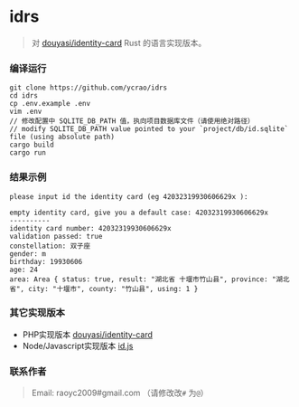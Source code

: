 # idrs

>   对 [douyasi/identity-card](https://github.com/douyasi/identity-card) Rust 的语言实现版本。

### 编译运行

```shell
git clone https://github.com/ycrao/idrs
cd idrs
cp .env.example .env 
vim .env 
// 修改配置中 SQLITE_DB_PATH 值，执向项目数据库文件（请使用绝对路径）
// modify SQLITE_DB_PATH value pointed to your `project/db/id.sqlite` file (using absolute path)
cargo build
cargo run
```

### 结果示例

```shell
please input id the identity card (eg 42032319930606629x ):

empty identity card, give you a default case: 42032319930606629x
----------
identity card number: 42032319930606629x
validation passed: true
constellation: 双子座
gender: m
birthday: 19930606
age: 24
area: Area { status: true, result: "湖北省 十堰市竹山县", province: "湖北省", city: "十堰市", county: "竹山县", using: 1 }
```


### 其它实现版本

- PHP实现版本 [douyasi/identity-card](https://github.com/douyasi/identity-card)
- Node/Javascript实现版本 [id.js](https://github.com/ycrao/id.js)

### 联系作者

>   Email: raoyc2009#gmail.com （请修改改`#` 为`@`）  
